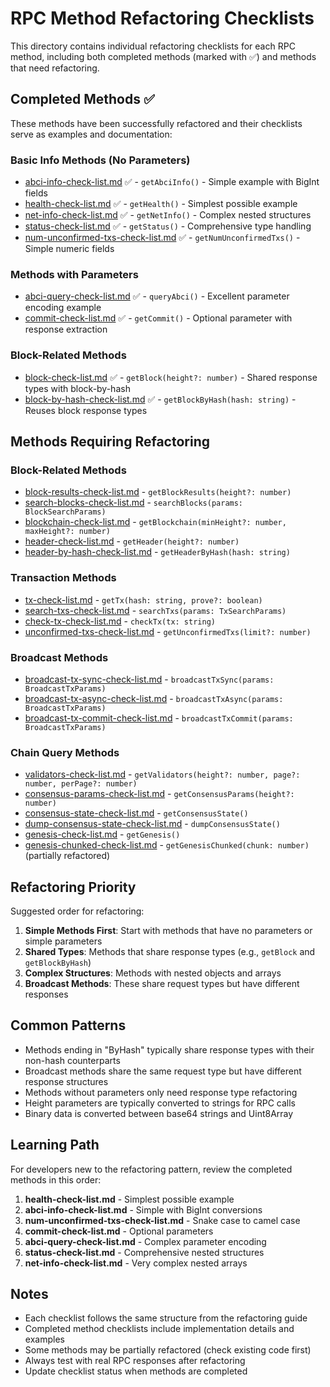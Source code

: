 # RPC Method Refactoring Checklists

This directory contains individual refactoring checklists for each RPC method, including both completed methods (marked with ✅) and methods that need refactoring.

## Completed Methods ✅

These methods have been successfully refactored and their checklists serve as examples and documentation:

### Basic Info Methods (No Parameters)
- [abci-info-check-list.md](./abci-info-check-list.md) ✅ - `getAbciInfo()` - Simple example with BigInt fields
- [health-check-list.md](./health-check-list.md) ✅ - `getHealth()` - Simplest possible example
- [net-info-check-list.md](./net-info-check-list.md) ✅ - `getNetInfo()` - Complex nested structures
- [status-check-list.md](./status-check-list.md) ✅ - `getStatus()` - Comprehensive type handling
- [num-unconfirmed-txs-check-list.md](./num-unconfirmed-txs-check-list.md) ✅ - `getNumUnconfirmedTxs()` - Simple numeric fields

### Methods with Parameters
- [abci-query-check-list.md](./abci-query-check-list.md) ✅ - `queryAbci()` - Excellent parameter encoding example
- [commit-check-list.md](./commit-check-list.md) ✅ - `getCommit()` - Optional parameter with response extraction

### Block-Related Methods
- [block-check-list.md](./block-check-list.md) ✅ - `getBlock(height?: number)` - Shared response types with block-by-hash
- [block-by-hash-check-list.md](./block-by-hash-check-list.md) ✅ - `getBlockByHash(hash: string)` - Reuses block response types

## Methods Requiring Refactoring

### Block-Related Methods
- [block-results-check-list.md](./block-results-check-list.md) - `getBlockResults(height?: number)`
- [search-blocks-check-list.md](./search-blocks-check-list.md) - `searchBlocks(params: BlockSearchParams)`
- [blockchain-check-list.md](./blockchain-check-list.md) - `getBlockchain(minHeight?: number, maxHeight?: number)`
- [header-check-list.md](./header-check-list.md) - `getHeader(height?: number)`
- [header-by-hash-check-list.md](./header-by-hash-check-list.md) - `getHeaderByHash(hash: string)`

### Transaction Methods
- [tx-check-list.md](./tx-check-list.md) - `getTx(hash: string, prove?: boolean)`
- [search-txs-check-list.md](./search-txs-check-list.md) - `searchTxs(params: TxSearchParams)`
- [check-tx-check-list.md](./check-tx-check-list.md) - `checkTx(tx: string)`
- [unconfirmed-txs-check-list.md](./unconfirmed-txs-check-list.md) - `getUnconfirmedTxs(limit?: number)`

### Broadcast Methods
- [broadcast-tx-sync-check-list.md](./broadcast-tx-sync-check-list.md) - `broadcastTxSync(params: BroadcastTxParams)`
- [broadcast-tx-async-check-list.md](./broadcast-tx-async-check-list.md) - `broadcastTxAsync(params: BroadcastTxParams)`
- [broadcast-tx-commit-check-list.md](./broadcast-tx-commit-check-list.md) - `broadcastTxCommit(params: BroadcastTxParams)`

### Chain Query Methods
- [validators-check-list.md](./validators-check-list.md) - `getValidators(height?: number, page?: number, perPage?: number)`
- [consensus-params-check-list.md](./consensus-params-check-list.md) - `getConsensusParams(height?: number)`
- [consensus-state-check-list.md](./consensus-state-check-list.md) - `getConsensusState()`
- [dump-consensus-state-check-list.md](./dump-consensus-state-check-list.md) - `dumpConsensusState()`
- [genesis-check-list.md](./genesis-check-list.md) - `getGenesis()`
- [genesis-chunked-check-list.md](./genesis-chunked-check-list.md) - `getGenesisChunked(chunk: number)` (partially refactored)

## Refactoring Priority

Suggested order for refactoring:

1. **Simple Methods First**: Start with methods that have no parameters or simple parameters
2. **Shared Types**: Methods that share response types (e.g., `getBlock` and `getBlockByHash`)
3. **Complex Structures**: Methods with nested objects and arrays
4. **Broadcast Methods**: These share request types but have different responses

## Common Patterns

- Methods ending in "ByHash" typically share response types with their non-hash counterparts
- Broadcast methods share the same request type but have different response structures
- Methods without parameters only need response type refactoring
- Height parameters are typically converted to strings for RPC calls
- Binary data is converted between base64 strings and Uint8Array

## Learning Path

For developers new to the refactoring pattern, review the completed methods in this order:

1. **health-check-list.md** - Simplest possible example
2. **abci-info-check-list.md** - Simple with BigInt conversions
3. **num-unconfirmed-txs-check-list.md** - Snake case to camel case
4. **commit-check-list.md** - Optional parameters
5. **abci-query-check-list.md** - Complex parameter encoding
6. **status-check-list.md** - Comprehensive nested structures
7. **net-info-check-list.md** - Very complex nested arrays

## Notes

- Each checklist follows the same structure from the refactoring guide
- Completed method checklists include implementation details and examples
- Some methods may be partially refactored (check existing code first)
- Always test with real RPC responses after refactoring
- Update checklist status when methods are completed